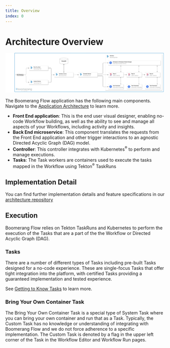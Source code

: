 ```yaml
---
title: Overview
index: 0
---
```


# Architecture Overview

![Architecture](./assets/img/architecture-components.png)

The Boomerang Flow application has the following main components. Navigate to the [Application Architecture](/docs/boomerang-flow/architecture/application) to learn more.

- **Front End application**: This is the end user visual designer, enabling no-code Workflow building, as well as the ability to see and manage all aspects of your Workflows, including activity and insights.
- **Back End microservice**: This component translates the requests from the Front End application and other trigger interactions to an agnostic Directed Acyclic Graph (DAG) model.
- **Controller**: This controller integrates with Kubernetes<sup>®</sup> to perform and manage executions.
- **Tasks**: The Task workers are containers used to execute the tasks mapped in the Workflow using Tekton<sup>®</sup> TaskRuns

## Implementation Detail

You can find further implementation details and feature specifications in our [architecture repository](https://github.com/boomerang-io/architecture)

## Execution

Boomerang Flow relies on Tekton TaskRuns and Kubernetes to perform the execution of the Tasks that are a part of the the Workflow or Directed Acyclic Graph (DAG).

### Tasks

There are a number of different types of Tasks including pre-built Tasks designed for a no-code experience. These are single-focus Tasks that offer tight integration into the platform, with certified Tasks providing a guaranteed implementation and tested experience.

See [Getting to Know Tasks](/docs/boomerang-flow/getting-to-know/tasks) to learn more.

### Bring Your Own Container Task

The Bring Your Own Container Task is a special type of System Task where you can bring your own container and run that as a Task. Typically, the Custom Task has no knowledge or understanding of integrating with Boomerang Flow and we do not force adherence to a specific implementation. The Custom Task is denoted by a flag in the upper left corner of the Task in the Workflow Editor and Workflow Run pages.
